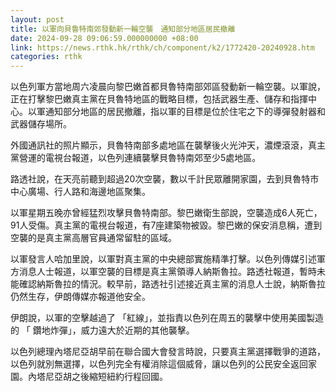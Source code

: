 ```yaml
---
layout: post
title: 以軍向貝魯特南郊發動新一輪空襲　通知部分地區居民撤離
date: 2024-09-28 09:06:59.000000000 +08:00
link: https://news.rthk.hk/rthk/ch/component/k2/1772420-20240928.htm
categories: rthk
---
```


以色列軍方當地周六凌晨向黎巴嫩首都貝魯特南部郊區發動新一輪空襲。以軍說，正在打擊黎巴嫩真主黨在貝魯特地區的戰略目標，包括武器生產、儲存和指揮中心。以軍通知部分地區的居民撤離，指以軍的目標是位於住宅之下的導彈發射器和武器儲存場所。

外國通訊社的照片顯示，貝魯特南部多處地區在襲擊後火光沖天，濃煙滾滾，真主黨營運的電視台報道，以色列連續襲擊貝魯特南郊至少5處地區。

路透社說，在天亮前聽到超過20次空襲，數以千計民眾離開家園，去到貝魯特市中心廣場、行人路和海邊地區聚集。

以軍星期五晚亦曾經猛烈攻擊貝魯特南部。黎巴嫩衛生部說，空襲造成6人死亡，91人受傷。真主黨的電視台報道，有7座建築物被毀。黎巴嫩的保安消息稱，遭到空襲的是真主黨高層官員通常留駐的區域。

以軍發言人哈加里說，以軍對真主黨的中央總部實施精準打擊。以色列傳媒引述軍方消息人士報道，以軍空襲的目標是真主黨領導人納斯魯拉。路透社報道，暫時未能確認納斯魯拉的情況。較早前，路透社引述接近真主黨的消息人士說，納斯魯拉仍然生存，伊朗傳媒亦報道他安全。

伊朗說，以軍的空擊越過了 「紅線」，並指責以色列在周五的襲擊中使用美國製造的 「 鑽地炸彈」，威力遠大於近期的其他襲擊。

以色列總理內塔尼亞胡早前在聯合國大會發言時說，只要真主黨選擇戰爭的道路，以色列就別無選擇，以色列完全有權消除這個威脅，讓以色列的公民安全返回家園。內塔尼亞胡之後縮短紐約行程回國。
